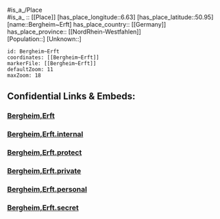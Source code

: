 ﻿---
location: [50.95,6.63] 
mapzoom: [7,12] 
mapmarker: city 
type: City
tags:
- geo/City


SpocWebEntityId: 29125
isDeleted: false
confidential: public

---
#is_a_/Place  
#is_a_ :: [[Place]] 
[has_place_longitude::6.63] 
[has_place_latitude::50.95] 
[name::Bergheim~Erft] 
has_place_country:: [[Germany]]  
has_place_province:: [[NordRhein-Westfahlen]]  
[Population::] 
[Unknown::] 


```leaflet
id: Bergheim~Erft
coordinates: [[Bergheim~Erft]] 
markerFile: [[Bergheim~Erft]] 
defaultZoom: 11 
maxZoom: 18
```


## Confidential Links & Embeds: 

### [Bergheim,Erft](/_public/Earth/Continent/Europe/Europe~Central/Germany/Germany~West/Nord_Rhein-Westfalen/counties~NW/Rhein-Erft-Kreis/cities~Rhein-Erft-Kreis/Bergheim,Erft.md) 

### [Bergheim,Erft.internal](/_internal/Earth/Continent/Europe/Europe~Central/Germany/Germany~West/Nord_Rhein-Westfalen/counties~NW/Rhein-Erft-Kreis/cities~Rhein-Erft-Kreis/Bergheim,Erft.internal.md) 

### [Bergheim,Erft.protect](/_protect/Earth/Continent/Europe/Europe~Central/Germany/Germany~West/Nord_Rhein-Westfalen/counties~NW/Rhein-Erft-Kreis/cities~Rhein-Erft-Kreis/Bergheim,Erft.protect.md) 

### [Bergheim,Erft.private](/_private/Earth/Continent/Europe/Europe~Central/Germany/Germany~West/Nord_Rhein-Westfalen/counties~NW/Rhein-Erft-Kreis/cities~Rhein-Erft-Kreis/Bergheim,Erft.private.md) 

### [Bergheim,Erft.personal](/_personal/Earth/Continent/Europe/Europe~Central/Germany/Germany~West/Nord_Rhein-Westfalen/counties~NW/Rhein-Erft-Kreis/cities~Rhein-Erft-Kreis/Bergheim,Erft.personal.md) 

### [Bergheim,Erft.secret](/_secret/Earth/Continent/Europe/Europe~Central/Germany/Germany~West/Nord_Rhein-Westfalen/counties~NW/Rhein-Erft-Kreis/cities~Rhein-Erft-Kreis/Bergheim,Erft.secret.md) 
